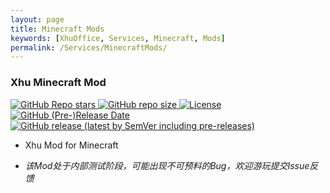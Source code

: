 ```yaml
---
layout: page
title: Minecraft Mods
keywords: [XhuOffice, Services, Minecraft, Mods]
permalink: /Services/MinecraftMods/
---
```


### Xhu Minecraft Mod

[![GitHub Repo stars][XhuMCMod-Stars] ![GitHub repo size][XhuMCMod-Size] ![License][XhuMCMod-License] ![GitHub (Pre-)Release Date][XhuMCMod-Release] ![GitHub release (latest by SemVer including pre-releases)][XhuMCMod-Download]][XhuMCMod-Go]

- Xhu Mod for Minecraft

- *该Mod处于内部测试阶段，可能出现不可预料的Bug，欢迎游玩提交Issue反馈*

[XhuMCMod-Stars]: https://img.shields.io/github/stars/XhuOffice/XhuMCMod?label=Stars&style=flat-square
[XhuMCMod-Size]: https://img.shields.io/github/repo-size/XhuOffice/XhuMCMod?label=存储库大小&style=flat-square
[XhuMCMod-License]: https://img.shields.io/badge/License-Apache%202.0-red?style=flat-square
[XhuMCMod-Go]: https://github.com/XhuOffice/XhuMCMod/releases "前往下载页"
[XhuMCMod-Release]: https://img.shields.io/github/v/release/XhuOffice/XhuMCMod?display_name=tag&include_prereleases&label=版本&style=flat-square
[XhuMCMod-Download]: https://img.shields.io/github/downloads/XhuOffice/XhuMCMod/total?label=下载&style=flat-square
